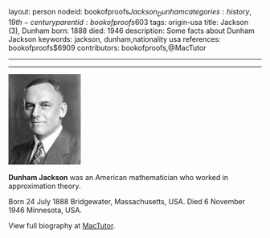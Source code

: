 layout: person
nodeid: bookofproofs$Jackson_Dunham
categories: history,19th-century
parentid: bookofproofs$603
tags: origin-usa
title: Jackson (3), Dunham
born: 1888
died: 1946
description: Some facts about Dunham Jackson
keywords: jackson, dunham,nationality usa
references: bookofproofs$6909
contributors: bookofproofs,@MacTutor

---


---

![Jackson_Dunham.jpg](https://github.com/bookofproofs/bookofproofs.github.io/blob/main/_sources/_assets/images/portraits/Jackson_Dunham.jpg?raw=true)

**Dunham Jackson** was an American mathematician who worked in approximation theory.

Born 24 July 1888 Bridgewater, Massachusetts, USA. Died 6 November 1946 Minnesota, USA.


View full biography at [MacTutor](https://mathshistory.st-andrews.ac.uk/Biographies/Jackson_Dunham/).